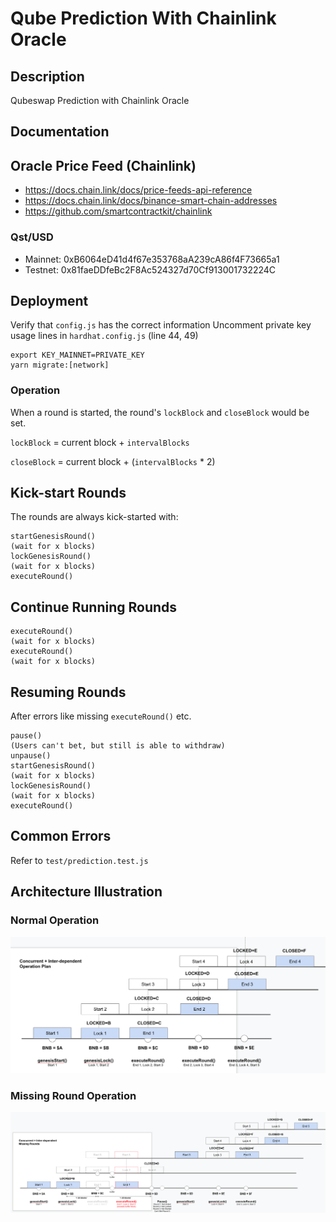 # Qube Prediction With Chainlink Oracle

## Description

Qubeswap Prediction with Chainlink Oracle

## Documentation

## Oracle Price Feed (Chainlink)

- https://docs.chain.link/docs/price-feeds-api-reference
- https://docs.chain.link/docs/binance-smart-chain-addresses
- https://github.com/smartcontractkit/chainlink

### Qst/USD

- Mainnet: 0xB6064eD41d4f67e353768aA239cA86f4F73665a1
- Testnet: 0x81faeDDfeBc2F8Ac524327d70Cf913001732224C

## Deployment

Verify that `config.js` has the correct information
Uncomment private key usage lines in `hardhat.config.js` (line 44, 49)

```
export KEY_MAINNET=PRIVATE_KEY
yarn migrate:[network]
```

### Operation

When a round is started, the round's `lockBlock` and `closeBlock` would be set.

`lockBlock` = current block + `intervalBlocks`

`closeBlock` = current block + (`intervalBlocks` \* 2)

## Kick-start Rounds

The rounds are always kick-started with:

```
startGenesisRound()
(wait for x blocks)
lockGenesisRound()
(wait for x blocks)
executeRound()
```

## Continue Running Rounds

```
executeRound()
(wait for x blocks)
executeRound()
(wait for x blocks)
```

## Resuming Rounds

After errors like missing `executeRound()` etc.

```
pause()
(Users can't bet, but still is able to withdraw)
unpause()
startGenesisRound()
(wait for x blocks)
lockGenesisRound()
(wait for x blocks)
executeRound()
```

## Common Errors

Refer to `test/prediction.test.js`

## Architecture Illustration

### Normal Operation

![normal](images/normal-round.png)

### Missing Round Operation

![missing](images/missing-round.png)

